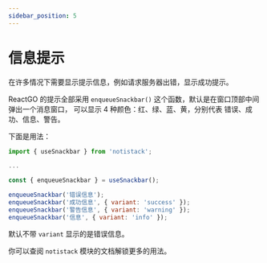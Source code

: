 ```yaml
---
sidebar_position: 5
---
```


# 信息提示

在许多情况下需要显示提示信息，例如请求服务器出错，显示成功提示。

ReactGO 的提示全部采用 `enqueueSnackbar()` 这个函数，默认是在窗口顶部中间弹出一个消息窗口，
可以显示 4 种颜色：红、绿、蓝、黄，分别代表 错误、成功、信息、警告。

下面是用法：

```jsx
import { useSnackbar } from 'notistack';

...

const { enqueueSnackbar } = useSnackbar();

enqueueSnackbar('错误信息');
enqueueSnackbar('成功信息', { variant: 'success' });
enqueueSnackbar('警告信息', { variant: 'warning' });
enqueueSnackbar('信息', { variant: 'info' });
```

默认不带 `variant` 显示的是错误信息。

你可以查阅 `notistack` 模块的文档解锁更多的用法。
